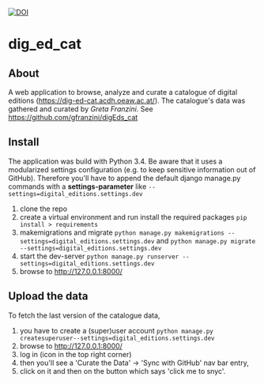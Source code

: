 [![DOI](https://zenodo.org/badge/58523978.svg)](https://zenodo.org/badge/latestdoi/58523978)

# dig_ed_cat
## About
A web application to browse, analyze and curate a catalogue of digital editions (https://dig-ed-cat.acdh.oeaw.ac.at/). 
The catalogue's data was gathered and curated by *Greta Franzini*. See https://github.com/gfranzini/digEds_cat

## Install
The application was build with Python 3.4. Be aware that it uses a modularized settings configuration (e.g. to keep sensitive information out of GitHub). Therefore you'll have to append the default django manage.py commands with a **settings-parameter** like `--settings=digital_editions.settings.dev` 

1. clone the repo
2. create a virtual environment and run install the required packages `pip install > requirements`
3. makemigrations and migrate `python manage.py makemigrations --settings=digital_editions.settings.dev` and `python manage.py migrate --settings=digital_editions.settings.dev`
4. start the dev-server `python manage.py runserver --settings=digital_editions.settings.dev`
5. browse to http://127.0.0.1:8000/

## Upload the data
To fetch the last version of the catalogue data, 

1. you have to create a (super)user account `python manage.py createsuperuser--settings=digital_editions.settings.dev`
2. browse to http://127.0.0.1:8000/
3. log in (icon in the top right corner)
4. then you'll see a 'Curate the Data' -> 'Sync with GitHub' nav bar entry, 
5. click on it and then on the button which says 'click me to snyc'.
